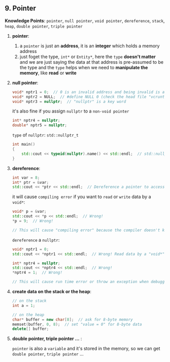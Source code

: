 ## 9. Pointer

**Knowledge Points**: `pointer`, `null pointer`, `void pointer`, `dereference`, `stack`, `heap`, `double pointer`, `triple pointer`

1. **pointer**: 

    1. a `pointer` is just an **address**, it is an **integer** which holds a memory address
    2. just foget the type, `int*` or `Entity*`, here the `type` **doesn't matter** and we are just saying the data at that address is pre-assumed to be the type and the `type` helps when we need to **manipulate the memory**, like **read** or **write**

2. **null pointer**: 

    ```c++
    void* nptr1 = 0;  // 0 is an invalid address and being invalid is acceptable for a pointer
    void* nptr2 = NULL;  // #define NULL 0 (check the head file "vcruntime.h")
    void* nptr3 = nullptr;  // "nullptr" is a key word
    ```

    it's also fine if you assign `nullptr` to a `non-void pointer`

    ```c++
    int* nptr4 = nullptr;
    double* nptr5 = nullptr;
    ```

    `type` of `nullptr`: `std::nullptr_t`

    ```c++
    int main()
    {
        std::cout << typeid(nullptr).name() << std::endl;  // std::nullptr_t
    }
    ```

3. **dereference**: 

    ```c++
    int var = 8;
    int* ptr = &var;
    std::cout << *ptr << std::endl;  // Dereference a pointer to access the data
    ```

    it will cause `compiling error` if you want to `read` or `write` data by a `void*`: 

    ```c++
    void* p = &var;
    std::cout << *p << std::endl;  // Wrong!
    *p = 9;  // Wrong!
    
    // This will cause "compiling error" because the compiler doesn't know how much memory should be read or allocated as the type of the pointer is "void".
    ```

    `dereference` a `nullptr`: 

    ```c++
    void* nptr1 = 0;
    std::cout << *nptr1 << std::endl;  // Wrong! Read data by a "void*"
    ```

    ```c++
    int* nptr4 = nullptr;
    std::cout << *nptr4 << std::endl;  // Wrong!
    *nptr4 = 1;  // Wrong!
    
    // This will cause run time error or throw an exception when debugging because of "access violation"
    ```

4. **create data on the stack or the heap**: 

    ```c++
    // on the stack
    int a = 1;
    
    // on the heap
    char* buffer = new char[8];  // ask for 8-byte memory
    memset(buffer, 0, 8);  // set "value = 0" for 8-byte data
    delete[] buffer;
    ```

5. **double pointer, triple pointer ...** : 

    `pointer` is also a `variable` and it's stored in the memory, so we can get `double pointer`, `triple pointer` ...